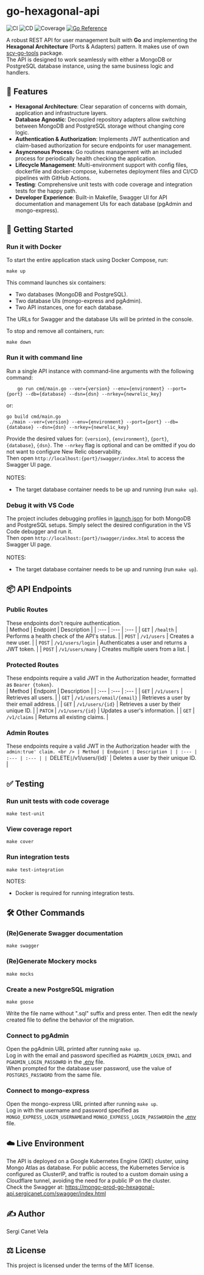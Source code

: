 # go-hexagonal-api
![CI](https://github.com/sergicanet9/go-hexagonal-api/actions/workflows/ci.yml/badge.svg)
![CD](https://github.com/sergicanet9/go-hexagonal-api/actions/workflows/cd.yml/badge.svg)
![Coverage](https://img.shields.io/badge/Coverage-80.8%25-brightgreen)
[![Go Reference](https://pkg.go.dev/badge/github.com/sergicanet9/go-hexagonal-api.svg)](https://pkg.go.dev/github.com/sergicanet9/go-hexagonal-api)

A robust REST API for user management built with **Go** and implementing the **Hexagonal Architecture** (Ports & Adapters) pattern. It makes use of own [scv-go-tools](https://github.com/sergicanet9/scv-go-tools) package.
<br />
The API is designed to work seamlessly with either a MongoDB or PostgreSQL database instance, using the same business logic and handlers.

## 🚀 Features
- **Hexagonal Architecture**: Clear separation of concerns with domain, application and infrastructure layers.
- **Database Agnostic**: Decoupled repository adapters allow switching between MongoDB and PostgreSQL storage without changing core logic.
- **Authentication & Authorization**: Implements JWT authentication and claim-based authorization for secure endpoints for user management.
- **Asyncronous Process**: Go routines management with an included process for periodically health checking the application.
- **Lifecycle Management**: Multi-environment support with config files, dockerfile and docker-compose, kubernetes deployment files and CI/CD pipelines with GitHub Actions.
- **Testing**: Comprehensive unit tests with code coverage and integration tests for the happy path.
- **Developer Experience**: Built-in Makefile, Swagger UI for API documentation and management UIs for each database (pgAdmin and mongo-express).

## 🏁 Getting Started
### Run it with Docker
To start the entire application stack using Docker Compose, run:
```
make up
```
This command launches six containers:
* Two databases (MongoDB and PostgreSQL).
* Two database UIs (mongo-express and pgAdmin).
* Two API instances, one for each database.

The URLs for Swagger and the database UIs will be printed in the console.

To stop and remove all containers, run:
```
make down
```

### Run it with command line
Run a single API instance with command-line arguments with the following command:
```
    go run cmd/main.go --ver={version} --env={environment} --port={port} --db={database} --dsn={dsn} --nrkey={newrelic_key}
```
or:
```
go build cmd/main.go
 ./main --ver={version} --env={environment} --port={port} --db={database} --dsn={dsn} --nrkey={newrelic_key}
```
Provide the desired values for: `{version}`, `{environment}`, `{port}`, `{database}`, `{dsn}`. The `--nrkey` flag is optional and can be omitted if you do not want to configure New Relic observability.
<br />
Then open `http://localhost:{port}/swagger/index.html` to access the Swagger UI page.
<br />
<br />
NOTES:
- The target database container needs to be up and running (run `make up`).

### Debug it with VS Code
The project includes debugging profiles in [launch.json](https://github.com/sergicanet9/go-hexagonal-api/blob/main/.vscode/launch.json) for both MongoDB and PostgreSQL setups. Simply select the desired configuration in the VS Code debugger and run it.
<br />
Then open `http://localhost:{port}/swagger/index.html` to access the Swagger UI page.
<br />
<br />
NOTES:
- The target database container needs to be up and running (run `make up`).

## 📦 API Endpoints
### Public Routes
These endpoints don't require authentication.
<br />
| Method | Endpoint | Description |
| :--- | :--- | :--- |
| `GET` | `/health` | Performs a health check of the API's status. |
| `POST` | `/v1/users` | Creates a new user. |
| `POST` | `/v1/users/login` | Authenticates a user and returns a JWT token. |
| `POST` | `/v1/users/many` | Creates multiple users from a list. |

### Protected Routes
These endpoints require a valid JWT in the Authorization header, formatted as `Bearer {token}`.
<br />
| Method | Endpoint | Description |
| :--- | :--- | :--- |
| `GET` | `/v1/users` | Retrieves all users. |
| `GET` | `/v1/users/email/{email}` | Retrieves a user by their email address. |
| `GET` | `/v1/users/{id}` | Retrieves a user by their unique ID. |
| `PATCH` | `/v1/users/{id}` | Updates a user's information. |
| `GET` | `/v1/claims` | Returns all existing claims. |


### Admin Routes
These endpoints require a valid JWT in the Authorization header with the `admin:true' claim.
<br />
| Method | Endpoint | Description |
| :--- | :--- | :--- |
| `DELETE` | `/v1/users/{id}` | Deletes a user by their unique ID. |

## ✅ Testing
### Run unit tests with code coverage
```
make test-unit
```

### View coverage report
```
make cover
```

### Run integration tests
```
make test-integration
```
 NOTES:
- Docker is required for running integration tests.

## 🛠️ Other Commands 
### (Re)Generate Swagger documentation
```
make swagger
```
### (Re)Generate Mockery mocks
```
make mocks
```

### Create a new PostgreSQL migration
```
make goose
```
Write the file name without ".sql" suffix and press enter.
Then edit the newly created file to define the behavior of the migration.

### Connect to pgAdmin
Open the pgAdmin URL printed after running `make up`.
<br />
Log in with the email and password specified as `PGADMIN_LOGIN_EMAIL` and `PGADMIN_LOGIN_PASSOWRD` in the [.env](https://github.com/sergicanet9/go-hexagonal-api/blob/main/.env) file.
<br />
When prompted for the database user password, use the value of `POSTGRES_PASSWORD` from the same file.

### Connect to mongo-express
Open the mongo-express URL printed after running `make up`.
<br />
Log in with the username and password specified as `MONGO_EXPRESS_LOGIN_USERNAME`and `MONGO_EXPRESS_LOGIN_PASSWORD`in the [.env](https://github.com/sergicanet9/go-hexagonal-api/blob/main/.env) file.

## ☁️ Live Environment
The API is deployed on a Google Kubernetes Engine (GKE) cluster, using Mongo Atlas as database. For public access, the Kubernetes Service is configured as ClusterIP, and traffic is routed to a custom domain using a Cloudflare tunnel, avoiding the need for a public IP on the cluster.
<br />
Check the Swagger at:
https://mongo-prod-go-hexagonal-api.sergicanet.com/swagger/index.html


## ✍️ Author
Sergi Canet Vela

## ⚖️ License
This project is licensed under the terms of the MIT license.
